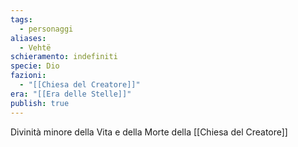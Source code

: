 ```yaml
---
tags:
  - personaggi
aliases:
  - Vehtë
schieramento: indefiniti
specie: Dio
fazioni:
  - "[[Chiesa del Creatore]]"
era: "[[Era delle Stelle]]"
publish: true
---
```

Divinità minore della Vita e della Morte della [[Chiesa del Creatore]]